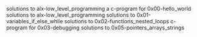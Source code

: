 solutions to alx-low_level_programming
a c-program for 0x00-hello_world
solutions to alx-low_level_programming
solutions to 0x01-variables_if_else_while
solutions to 0x02-functions_nested_loops
c-program for 0x03-debugging
solutions to 0x05-pointers_arrays_strings
